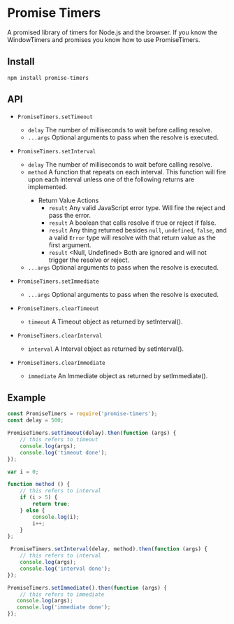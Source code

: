 # Promise Timers
A promised library of timers for Node.js and the browser. If you know the WindowTimers and promises you know how to use PromiseTimers.

## Install
`npm install promise-timers`

## API
- `PromiseTimers.setTimeout`
	- `delay` <Number> The number of milliseconds to wait before calling resolve.
	- `...args` <Any> Optional arguments to pass when the resolve is executed.

- `PromiseTimers.setInterval`
	- `delay` <Number> The number of milliseconds to wait before calling resolve.
	- `method` <Function> A function that repeats on each interval. This function will fire upon each interval unless one of the following returns are implemented.
		- Return Value Actions
			- `result` <Error> Any valid JavaScript error type. Will fire the reject and pass the error.
			- `result` <Boolean> A boolean that calls resolve if true or reject if false.
			- `result` <Any> Any thing returned besides `null`, `undefined`, `false`, and a valid `Error` type will resolve with that return value as the first argument.
			- `result` <Null, Undefined> Both are ignored and will not trigger the resolve or reject.
	- `...args` <Any> Optional arguments to pass when the resolve is executed.

- `PromiseTimers.setImmediate`
	- `...args` <Any> Optional arguments to pass when the resolve is executed.

- `PromiseTimers.clearTimeout`
	- `timeout` <Timeout> A Timeout object as returned by setInterval().

- `PromiseTimers.clearInterval`
	- `interval` <Interval> A Interval object as returned by setInterval().

- `PromiseTimers.clearImmediate`
	- `immediate` <Immediate> An Immediate object as returned by setImmediate().


## Example
```JavaScript
const PromiseTimers = require('promise-timers');
const delay = 500;

PromiseTimers.setTimeout(delay).then(function (args) {
	// this refers to timeout
	console.log(args);
	console.log('timeout done');
});

var i = 0;

function method () {
	// this refers to interval
	if (i > 5) {
		return true;
	} else {
		console.log(i);
		i++;
	}
};

 PromiseTimers.setInterval(delay, method).then(function (args) {
	// this refers to interval
	console.log(args);
	console.log('interval done');
});

PromiseTimers.setImmediate().then(function (args) {
	// this refers to immediate
   console.log(args);
   console.log('immediate done');
});

```
